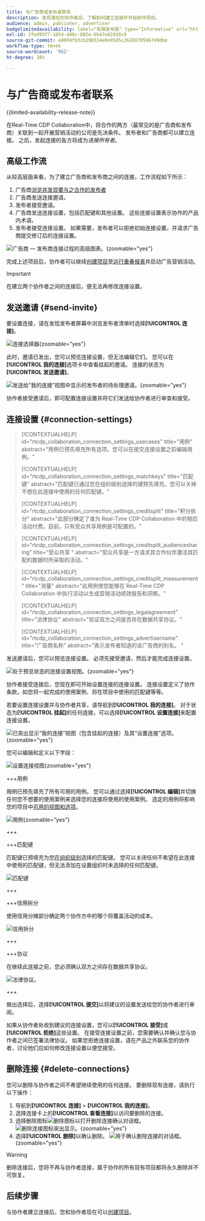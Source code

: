 ```yaml
---
title: 与广告商或发布者联系
description: 发现潜在的协作者后，了解如何建立连接并开始协作项目。
audience: admin, publisher, advertiser
badgelimitedavailability: label="有限发布版" type="Informative" url="https://helpx.adobe.com/legal/product-descriptions/real-time-customer-data-platform-collaboration.html newtab=true"
exl-id: 3fed93f7-1854-440c-802e-6b47e82918c9
source-git-commit: e0894fb3cb290334e0e95d5c26288705967d9dbe
workflow-type: tm+mt
source-wordcount: '952'
ht-degree: 16%

---
```


# 与广告商或发布者联系

{{limited-availability-release-note}}

在Real-Time CDP Collaboration中，将合作的两方（最常见的是广告商和发布商）关联到一起开展营销活动的公司是先决条件。 发布者和广告商都可以建立连接。 之后，发起连接的各方将成为&#x200B;*连接所有者*。

## 高级工作流

从较高层面来看，为了建立广告商和发布商之间的连接，工作流程如下所示：

1. 广告商[浏览并发现要与之合作的发布者](/help/guide/connect/discover-publishers.md)
2. 广告商发送连接邀请。
3. 发布者接受邀请。
4. 广告商发送连接设置，包括匹配键和其他设置。 这些连接设置表示协作的产品内术语。
5. 发布者接受连接设置。 如果需要，发布者可以拒绝初始连接设置，并请求广告商提交修订后的连接设置。

![广告商 — 发布商连接过程的高级图表。](/help/assets/connect/establish-connection/advertiser-publisher-connection-process.png){zoomable="yes"}

完成上述项目后，协作者可以继续[创建项目](/help/guide/collaborate/manage-projects.md#create-project)至[运行重叠报表](/help/guide/collaborate/discover.md)并启动广告营销活动。

>[!IMPORTANT]
>
>在建立两个协作者之间的连接后，便无法再修改连接设置。

## 发送邀请 {#send-invite}

要设置连接，请在发现发布者屏幕中浏览发布者清单时选择&#x200B;**[!UICONTROL 连接]**。

![连接选择器](/help/assets/connect/establish-connection/connect-selection.png){zoomable="yes"}

此时，邀请已发出，您可以预览连接设置，但无法编辑它们。 您可以在&#x200B;**[!UICONTROL 我的连接]**&#x200B;选项卡中查看挂起的邀请。 连接的状态为&#x200B;**[!UICONTROL 发送邀请]**。

![发送给“我的连接”视图中显示的发布者的待处理邀请。](/help/assets/connect/establish-connection/pending-invite-sent.png){zoomable="yes"}

协作者接受邀请后，即可配置连接设置并将它们发送给协作者进行审查和接受。

## 连接设置 {#connection-settings}

>[!CONTEXTUALHELP]
>id="rtcdp_collaboration_connection_settings_usecases"
>title="用例"
>abstract="用例已预先填充所有选项。您可以在提交连接设置之前编辑用例。"

>[!CONTEXTUALHELP]
>id="rtcdp_collaboration_connection_settings_matchkeys"
>title="匹配键"
>abstract="匹配键已通过您在组织级别选择的键预先填充。您可以关掉不想在此连接中使用的任何匹配键。"

>[!CONTEXTUALHELP]
>id="rtcdp_collaboration_connection_settings_creditsplit"
>title="积分拆分"
>abstract="此部分确定了谁为 Real-Time CDP Collaboration 中的相应活动付费。目前，只有受众共享用例是可配置的。"

>[!CONTEXTUALHELP]
>id="rtcdp_collaboration_connection_settings_creditsplit_audiencesharing"
>title="受众共享 "
>abstract="受众共享是一方请求其合作伙伴激活其匹配的数据时所采取的活动。"

>[!CONTEXTUALHELP]
>id="rtcdp_collaboration_connection_settings_creditsplit_measurement"
>title="测量"
>abstract="此用例使您能够在 Real-Time CDP Collaboration 中执行活动以生成营销活动绩效报告和洞察。"

>[!CONTEXTUALHELP]
>id="rtcdp_collaboration_connection_settings_legalagreement"
>title="法律协议"
>abstract="验证双方之间是否存在数据共享协议。"

>[!CONTEXTUALHELP]
>id="rtcdp_collaboration_connection_settings_advertisername"
>title="广告商名称"
>abstract="表示发布者知道的该广告商的别名。 "

发送邀请后，您可以预览连接设置。 必须先接受邀请，然后才能完成连接设置。

![处于预览状态的连接设置视图。](/help/assets/connect/establish-connection/preview-connection-settings.png){zoomable="yes"}

协作者接受连接后，您现在即可开始设置连接的连接设置。 连接设置定义了协作条款，如您将一起完成的使用案例、将在项目中使用的匹配键等等。

若要设置连接设置并与协作者共享，请导航到&#x200B;**[!UICONTROL 我的连接]**。 对于状态为&#x200B;**[!UICONTROL 挂起]**&#x200B;的任何连接，可以选择&#x200B;**[!UICONTROL 设置连接]**&#x200B;来配置连接设置。

![已突出显示“我的连接”视图（包含挂起的连接）及其“设置连接”选项。](/help/assets/connect/establish-connection/pending-connection.png){zoomable="yes"}

您可以编辑和定义以下字段：

![设置连接视图](/help/assets/connect/establish-connection/connection-view.png){zoomable="yes"}

+++用例

用例已预先填充了所有可用的用例。 您可以通过选择&#x200B;**[!UICONTROL 编辑]**&#x200B;并切换任何您不想要的使用案例来选择您的连接将使用的使用案例。 选定的用例将影响您的项目中[可用的视图和选项](../collaborate/manage-projects.md#project-use-cases)。

![用例](/help/assets/connect/establish-connection/view-use-cases.png){zoomable="yes"}

+++

+++匹配键

匹配键已预填充为您[在组织级别](/help/guide/setup/onboard-organization.md#set-up-match-keys)选择的匹配键。 您可以关闭任何不希望在此连接中使用的匹配键，但无法添加在设置组织时未选择的任何匹配键。

![匹配键](/help/assets/connect/establish-connection/match-keys.png)

+++

+++信用拆分

使用信用分摊部分确定两个协作方中的哪个将覆盖活动的成本。

![信用拆分](/help/assets/connect/establish-connection/edit-billing-ownership.png)

+++

+++协议

在继续此连接之前，您必须确认双方之间存在数据共享协议。

![法律协议。](/help/assets/connect/establish-connection/legal-agreement.png)

+++

做出选择后，选择&#x200B;**[!UICONTROL 提交]**&#x200B;以将建议的设置发送给您的协作者进行审阅。

如果从协作者处收到建议的连接设置，您可以&#x200B;**[!UICONTROL 接受]**&#x200B;或&#x200B;**[!UICONTROL 拒绝]**&#x200B;这些设置。 在接受连接设置之前，您需要确认并确认您与协作者之间已签署法律协议。 如果您拒绝连接设置，请在产品之外联系您的协作者，讨论他们应如何修改连接设置以便您接受。

## 删除连接 {#delete-connections}

您可以删除与协作者之间不希望继续使用的任何连接。 要删除现有连接，请执行以下操作：

1. 导航到&#x200B;**[!UICONTROL 连接]** > **[!UICONTROL 我的连接]**。
2. 选择连接卡上的&#x200B;**[!UICONTROL 查看连接]**&#x200B;以访问要删除的连接。
3. 选择删除图标![删除图标](/help/assets/common/delete.svg)以打开删除连接确认对话框。
   ![删除连接图标突出显示。](/help/assets/connect/establish-connection/delete-icon-highlighted.png){zoomable="yes"}
4. 选择&#x200B;**[!UICONTROL 删除]**&#x200B;以确认删除。
   ![用于确认删除连接的对话框。](/help/assets/connect/establish-connection/delete-connection-dialog.png){zoomable="yes"}

>[!WARNING]
>
>删除连接后，您将不再与协作者连接，属于协作的所有现有项目都将永久删除并不可恢复。

## 后续步骤

与协作者建立连接后，您和协作者现在可以[创建项目](/help/guide/collaborate/manage-projects.md#create-project)。
